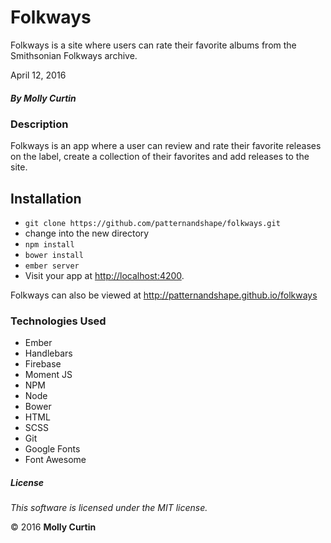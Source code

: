 # Folkways

Folkways is a site where users can rate their favorite albums from the Smithsonian Folkways archive.

April 12, 2016

##### By Molly Curtin

### Description

Folkways is an app where a user can review and rate their favorite releases on the label, create a collection of their favorites and add releases to the site.

## Installation

* `git clone https://github.com/patternandshape/folkways.git`
*   change into the new directory
* `npm install`
* `bower install`
* `ember server`
* Visit your app at [http://localhost:4200](http://localhost:4200).

Folkways can also be viewed at http://patternandshape.github.io/folkways

### Technologies Used

* Ember
* Handlebars
* Firebase
* Moment JS
* NPM
* Node
* Bower
* HTML
* SCSS
* Git
* Google Fonts
* Font Awesome

##### License

*This software is licensed under the MIT license.*

&copy; 2016 **Molly Curtin**
